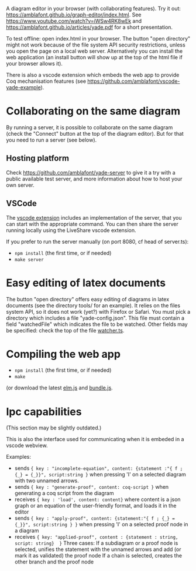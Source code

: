 A diagram editor in your browser (with collaborating features). Try it out: https://amblafont.github.io/graph-editor/index.html.
See https://www.youtube.com/watch?v=iWSw4RK8wEk and https://amblafont.github.io/articles/yade.pdf for a short presentation. 

To test offline: open index.html in your browser. The button "open directory" might not work because of the file system API security restrictions, unless you open the page on a local web server. Alternatively you can install the web application (an install button will show up at the top of the html file if your browser allows it).

There is also a vscode extension which embeds the web app to provide Coq mechanisation features (see https://github.com/amblafont/vscode-yade-example).

# Collaborating on the same diagram

By running a server, it is possible to collaborate on the same diagram (check the "Connect" button at the top of the diagram editor). But for that you need to run a server (see below).

## Hosting platform

Check https://github.com/amblafont/yade-server to give it a try with a public available test server, and more information about how to host your own server.

## VSCode

The [vscode extension](https://marketplace.visualstudio.com/items?itemName=amblafont.coreact-yade) includes an implementation of the server, that you can start with the appropriate command.
You can then share the server running locally using the LiveShare vscode extension.

If you prefer to run the server manually (on port 8080, cf head of server.ts):
- `npm install` (the first time, or if needed)
- `make server`



# Easy editing of latex documents

The button "open directory" offers easy editing of diagrams in latex documents (see the directory tools/ for an example). It relies on the files system API, so it does not work (yet?) with Firefox or Safari.
You must pick a directory which includes a file "yade-config.json". This file must contain a field "watchedFile" which indicates the file to be watched. Other fields may be specified: check the top of the file [watcher.ts](ts/watcher.ts).

# Compiling the web app

- `npm install` (the first time, or if needed)
- `make`

(or download the latest [elm.js](https://amblafont.github.io/graph-editor/js/elm.js) and [bundle.js](https://amblafont.github.io/graph-editor/js/bundle.js).




# Ipc capabilities

(This section may be slightly outdated.)

This is also the interface used for communicating when it is embeded in a vscode webview.

Examples:
- sends `{ key : "incomplete-equation", content: {statement :"{ f ; {_} = {_}}", script:string }`
 when pressing 'I' on a selected diagram with two unnamed arrows.
- sends `{ key : "generate-proof", content: coq-script }`
 when generating a coq script from the diagram
- receives `{ key : 'load', content: content}` where content is
  a json graph or an equation of the user-friendly format, and loads it 
  in the editor
- sends `{ key : "apply-proof", content: {statement:"{ f ; {_} = {_}}", script:string } }`
when pressing 'I' on a selected proof node in a diagram
- receives `{ key: "applied-proof", content : {statement : string, script: string}  }`
   Three cases:
   If a subdiagram or a proof node is selected, unifies the statement with the unnamed arrows and add (or mark it as validated) the proof node
   If a chain is selected, creates the other branch and the proof node





